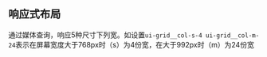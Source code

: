 ## 响应式布局

通过媒体查询，响应5种尺寸下列宽。如设置`ui-grid__col-s-4 ui-grid__col-m-24`表示在屏幕宽度大于768px时（s）为4份宽，在大于992px时（m）为24份宽


